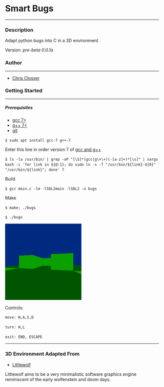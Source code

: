 # Smart Bugs
---

### Description

Adapt python bugs into C in a 3D environment.

Version: *pre-beta 0.0.1a*

### Author
---
* [Chris Closser](https://github.com/chelseadole/write-me)

### Getting Started
---

##### *Prerequisites*
* [gcc 7+](https://packages.debian.org/sid/gcc-7)
* [g++ 7+](https://packages.ubuntu.com/artful/g++-7)
* [git](https://git-scm.com/)

`$ sudo apt install gcc-7 g++-7`

Enter this line in order version 7 of [gcc and g++](https://askubuntu.com/a/837621)

`$ ls -la /usr/bin/ | grep -oP "[\S]*(gcc|g\+\+)(-[a-z]+)*[\s]" | xargs bash -c 'for link in ${@:1}; do sudo ln -s -f "/usr/bin/${link}-${0}" "/usr/bin/${link}"; done' 7`

Build

`$ gcc main.c -lm -lSDL2main -lSDL2 -o bugs`

Make

`$ make; ./bugs`

`$ ./bugs`

<img src="src/img/shot.png" width="250">


Controls:

    move: W,A,S,D

    turn: H,L

    exit: END, ESCAPE

---
### 3D Environment Adapted From

* [Littlewolf](https://github.com/glouw/littlewolf)

Littlewolf aims to be a very minimalistic software graphics
engine reminiscent of the early wolfenstein and doom days.
